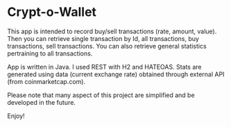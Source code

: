 # Crypt-o-Wallet

This app is intended to record buy/sell transactions (rate, amount, value).
Then you can retrieve single transaction by Id, all transactions, buy transactions, sell transactions.
You can also retrieve general statistics pertraining to all transactions.

App is written in Java. I used REST with H2 and HATEOAS.
Stats are generated using data (current exchange rate) obtained through external API (from coinmarketcap.com).

Please note that many aspect of this project are simplified and be developed in the future.

Enjoy!



